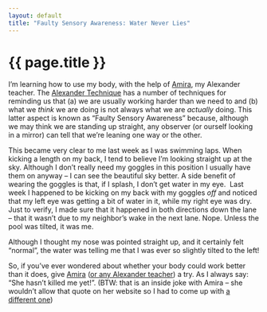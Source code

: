 ```yaml
---
layout: default
title: "Faulty Sensory Awareness: Water Never Lies"
---
```

# {{ page.title }}
<p>I’m learning how to use my body, with the help of <a href="http://amiraalvarez.com/">Amira</a>, my Alexander teacher.  The <a href="http://www.alexandertech.org/">Alexander Technique</a> has a number of techniques for reminding us that (a) we are usually working harder than we need to and (b) what we <em>think</em> we are doing is not always what we are <em>actually</em> doing.  This latter aspect is known as “Faulty Sensory Awareness” because, although we may think we are standing up straight, any observer (or ourself looking in a mirror) can tell that we’re leaning one way or the other.</p>
<p>This became very clear to me last week as I was swimming laps.  When kicking a length on my back, I tend to believe I’m looking straight up at the sky.  Although I don’t really need my goggles in this position I usually have them on anyway – I can see the beautiful sky better.  A side benefit of wearing the goggles is that, if I splash, I don’t get water in my eye.  Last week I happened to be kicking on my back with my goggles <em>off</em> and noticed that my left eye was getting a bit of water in it, while my right eye was dry.  Just to verify, I made sure that it happened in both directions down the lane – that it wasn’t due to my neighbor’s wake in the next lane.  Nope.  Unless the pool was tilted, it was me.</p>
<p>Although I thought my nose was pointed straight up, and it certainly felt “normal”, the water was telling me that I was ever so slightly tilted to the left!</p>
<p>So, if you’ve ever wondered about whether your body could work better than it does, give <a href="http://www.alexandertech.org/teachers/CA.html#2501">Amira</a> (<a href="http://www.alexandertech.org/teachers/FindTeachers.php">or any Alexander teacher</a>) a try.  As I always say: “She hasn’t killed me yet!”.  (BTW: that is an inside joke with Amira – she wouldn’t allow that quote on her website so I had to come up with <a href="http://amiraalvarez.com/lessons_endorsements.html">a different one</a>)</p>
